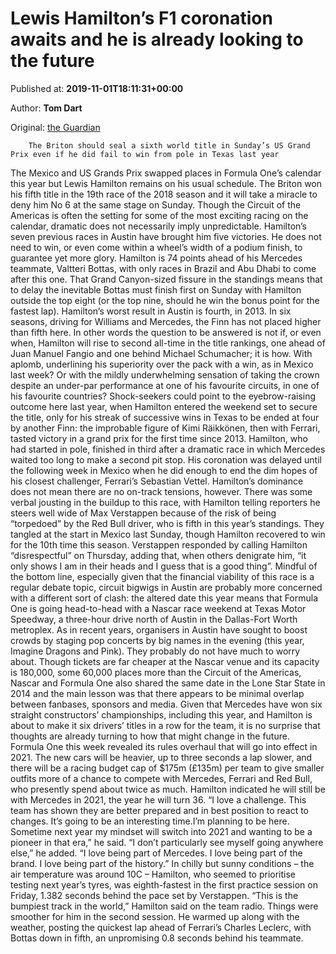 
# Lewis Hamilton’s F1 coronation awaits and he is already looking to the future

Published at: **2019-11-01T18:11:31+00:00**

Author: **Tom Dart**

Original: [the Guardian](https://www.theguardian.com/sport/2019/nov/01/lewis-hamilton-coronation-us-grand-prix-f1-title)


        The Briton should seal a sixth world title in Sunday’s US Grand Prix even if he did fail to win from pole in Texas last year
      
The Mexico and US Grands Prix swapped places in Formula One’s calendar this year but Lewis Hamilton remains on his usual schedule. The Briton won his fifth title in the 19th race of the 2018 season and it will take a miracle to deny him No 6 at the same stage on Sunday.
Though the Circuit of the Americas is often the setting for some of the most exciting racing on the calendar, dramatic does not necessarily imply unpredictable. Hamilton’s seven previous races in Austin have brought him five victories.
He does not need to win, or even come within a wheel’s width of a podium finish, to guarantee yet more glory. Hamilton is 74 points ahead of his Mercedes teammate, Valtteri Bottas, with only races in Brazil and Abu Dhabi to come after this one. That Grand Canyon-sized fissure in the standings means that to delay the inevitable Bottas must finish first on Sunday with Hamilton outside the top eight (or the top nine, should he win the bonus point for the fastest lap). Hamilton’s worst result in Austin is fourth, in 2013. In six seasons, driving for Williams and Mercedes, the Finn has not placed higher than fifth here.
In other words the question to be answered is not if, or even when, Hamilton will rise to second all-time in the title rankings, one ahead of Juan Manuel Fangio and one behind Michael Schumacher; it is how. With aplomb, underlining his superiority over the pack with a win, as in Mexico last week? Or with the mildly underwhelming sensation of taking the crown despite an under-par performance at one of his favourite circuits, in one of his favourite countries?
Shock-seekers could point to the eyebrow-raising outcome here last year, when Hamilton entered the weekend set to secure the title, only for his streak of successive wins in Texas to be ended at four by another Finn: the improbable figure of Kimi Räikkönen, then with Ferrari, tasted victory in a grand prix for the first time since 2013.
Hamilton, who had started in pole, finished in third after a dramatic race in which Mercedes waited too long to make a second pit stop. His coronation was delayed until the following week in Mexico when he did enough to end the dim hopes of his closest challenger, Ferrari’s Sebastian Vettel.
Hamilton’s dominance does not mean there are no on-track tensions, however. There was some verbal jousting in the buildup to this race, with Hamilton telling reporters he steers well wide of Max Verstappen because of the risk of being “torpedoed” by the Red Bull driver, who is fifth in this year’s standings. They tangled at the start in Mexico last Sunday, though Hamilton recovered to win for the 10th time this season.
Verstappen responded by calling Hamilton “disrespectful” on Thursday, adding that, when others denigrate him, “it only shows I am in their heads and I guess that is a good thing”.
Mindful of the bottom line, especially given that the financial viability of this race is a regular debate topic, circuit bigwigs in Austin are probably more concerned with a different sort of clash: the altered date this year means that Formula One is going head-to-head with a Nascar race weekend at Texas Motor Speedway, a three-hour drive north of Austin in the Dallas-Fort Worth metroplex. As in recent years, organisers in Austin have sought to boost crowds by staging pop concerts by big names in the evening (this year, Imagine Dragons and Pink).
They probably do not have much to worry about. Though tickets are far cheaper at the Nascar venue and its capacity is 180,000, some 60,000 places more than the Circuit of the Americas, Nascar and Formula One also shared the same date in the Lone Star State in 2014 and the main lesson was that there appears to be minimal overlap between fanbases, sponsors and media.
Given that Mercedes have won six straight constructors’ championships, including this year, and Hamilton is about to make it six drivers’ titles in a row for the team, it is no surprise that thoughts are already turning to how that might change in the future.
Formula One this week revealed its rules overhaul that will go into effect in 2021. The new cars will be heavier, up to three seconds a lap slower, and there will be a racing budget cap of $175m (£135m) per team to give smaller outfits more of a chance to compete with Mercedes, Ferrari and Red Bull, who presently spend about twice as much.
Hamilton indicated he will still be with Mercedes in 2021, the year he will turn 36. “I love a challenge. This team has shown they are better prepared and in best position to react to changes. It’s going to be an interesting time.I’m planning to be here. Sometime next year my mindset will switch into 2021 and wanting to be a pioneer in that era,” he said.
“I don’t particularly see myself going anywhere else,” he added. “I love being part of Mercedes. I love being part of the brand. I love being part of the history.”
In chilly but sunny conditions – the air temperature was around 10C – Hamilton, who seemed to prioritise testing next year’s tyres, was eighth-fastest in the first practice session on Friday, 1.382 seconds behind the pace set by Verstappen. “This is the bumpiest track in the world,” Hamilton said on the team radio.
Things were smoother for him in the second session. He warmed up along with the weather, posting the quickest lap ahead of Ferrari’s Charles Leclerc, with Bottas down in fifth, an unpromising 0.8 seconds behind his teammate.
